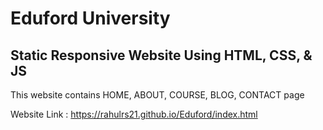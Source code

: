 # Eduford University
## Static Responsive Website Using HTML, CSS, &amp; JS
This website contains HOME, ABOUT, COURSE, BLOG, CONTACT page

Website Link :  https://rahulrs21.github.io/Eduford/index.html


